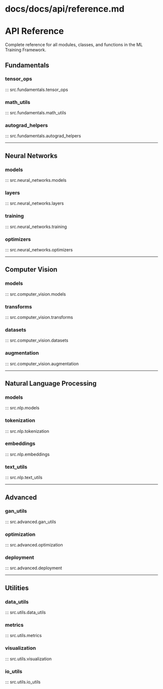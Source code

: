 # docs/docs/api/reference.md

# API Reference

Complete reference for all modules, classes, and functions in the ML Training Framework.

## Fundamentals

### tensor_ops

::: src.fundamentals.tensor_ops

### math_utils

::: src.fundamentals.math_utils

### autograd_helpers

::: src.fundamentals.autograd_helpers

---

## Neural Networks

### models

::: src.neural_networks.models

### layers

::: src.neural_networks.layers

### training

::: src.neural_networks.training

### optimizers

::: src.neural_networks.optimizers

---

## Computer Vision

### models

::: src.computer_vision.models

### transforms

::: src.computer_vision.transforms

### datasets

::: src.computer_vision.datasets

### augmentation

::: src.computer_vision.augmentation

---

## Natural Language Processing

### models

::: src.nlp.models

### tokenization

::: src.nlp.tokenization

### embeddings

::: src.nlp.embeddings

### text_utils

::: src.nlp.text_utils

---

## Advanced

### gan_utils

::: src.advanced.gan_utils

### optimization

::: src.advanced.optimization

### deployment

::: src.advanced.deployment

---

## Utilities

### data_utils

::: src.utils.data_utils

### metrics

::: src.utils.metrics

### visualization

::: src.utils.visualization

### io_utils

::: src.utils.io_utils
